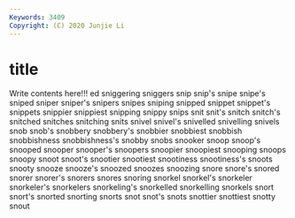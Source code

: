 ```yaml
---
Keywords: 3409
Copyright: (C) 2020 Junjie Li
---
```


# title

Write contents here!!!
ed 
sniggering 
sniggers 
snip 
snip's 
snipe 
snipe's 
sniped 
sniper
sniper's 
snipers 
snipes 
sniping 
snipped 
snippet 
snippet's 
snippets 
snippier 
snippiest
snipping 
snippy 
snips 
snit 
snit's 
snitch 
snitch's 
snitched 
snitches 
snitching
snits 
snivel 
snivel's 
snivelled 
snivelling 
snivels 
snob 
snob's 
snobbery 
snobbery's
snobbier 
snobbiest 
snobbish 
snobbishness 
snobbishness's 
snobby 
snobs 
snooker 
snoop 
snoop's
snooped 
snooper 
snooper's 
snoopers 
snoopier 
snoopiest 
snooping 
snoops 
snoopy 
snoot
snoot's 
snootier 
snootiest 
snootiness 
snootiness's 
snoots 
snooty 
snooze 
snooze's 
snoozed
snoozes 
snoozing 
snore 
snore's 
snored 
snorer 
snorer's 
snorers 
snores 
snoring
snorkel 
snorkel's 
snorkeler 
snorkeler's 
snorkelers 
snorkeling's 
snorkelled 
snorkelling 
snorkels 
snort
snort's 
snorted 
snorting 
snorts 
snot 
snot's 
snots 
snottier 
snottiest 
snotty
snout 
